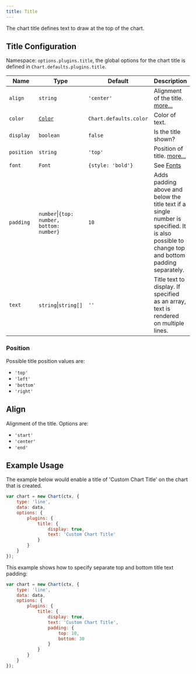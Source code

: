 ```yaml
---
title: Title
---
```


The chart title defines text to draw at the top of the chart.

## Title Configuration

Namespace: `options.plugins.title`, the global options for the chart title is defined in `Chart.defaults.plugins.title`.

| Name | Type | Default | Description
| ---- | ---- | ------- | -----------
| `align` | `string` | `'center'` | Alignment of the title. [more...](#align)
| `color` | [`Color`](../general/colors.md) | `Chart.defaults.color` | Color of text.
| `display` | `boolean` | `false` | Is the title shown?
| `position` | `string` | `'top'` | Position of title. [more...](#position)
| `font` | `Font` | `{style: 'bold'}` | See [Fonts](../general/fonts.md)
| `padding` | `number`\|`{top: number, bottom: number}` | `10` | Adds padding above and below the title text if a single number is specified. It is also possible to change top and bottom padding separately.
| `text` | `string`\|`string[]` | `''` | Title text to display. If specified as an array, text is rendered on multiple lines.

### Position

Possible title position values are:

* `'top'`
* `'left'`
* `'bottom'`
* `'right'`

## Align

Alignment of the title. Options are:

* `'start'`
* `'center'`
* `'end'`

## Example Usage

The example below would enable a title of 'Custom Chart Title' on the chart that is created.

```javascript
var chart = new Chart(ctx, {
    type: 'line',
    data: data,
    options: {
        plugins: {
            title: {
                display: true,
                text: 'Custom Chart Title'
            }
        }
    }
});
```

This example shows how to specify separate top and bottom title text padding:

```javascript
var chart = new Chart(ctx, {
    type: 'line',
    data: data,
    options: {
        plugins: {
            title: {
                display: true,
                text: 'Custom Chart Title',
                padding: {
                    top: 10,
                    bottom: 30
                }
            }
        }
    }
});
```
